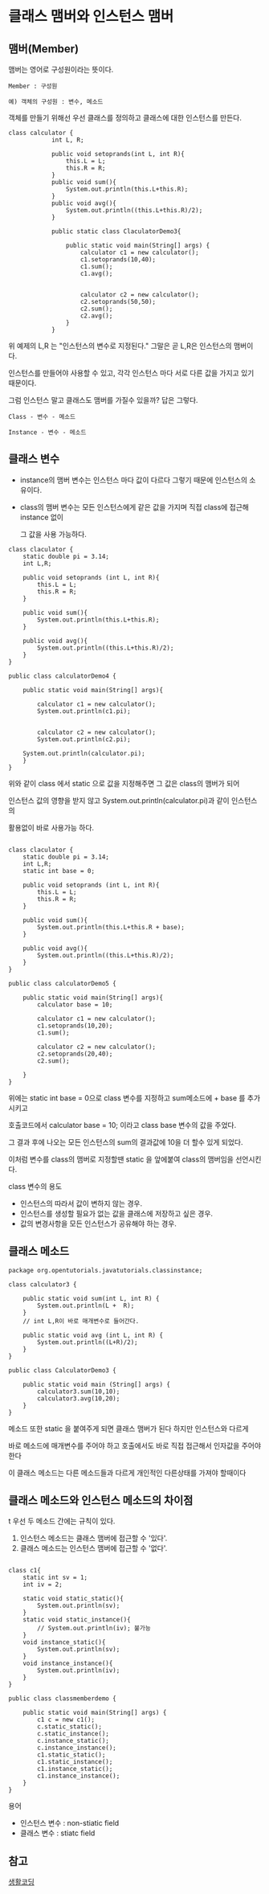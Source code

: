 # 클래스 맴버와 인스턴스 맴버

## 맴버(Member)

맴버는 영어로 구성원이라는 뜻이다.

```
Member : 구성원 

예) 객체의 구성원 : 변수, 메소드
``` 

객체를 만들기 위해선 우선 클래스를 정의하고 클래스에 대한 인스턴스를 만든다. 

```
class calculator {
			int L, R;

			public void setoprands(int L, int R){
				this.L = L;
				this.R = R;
			}
			public void sum(){
				System.out.println(this.L+this.R);
			}
			public void avg(){
				System.out.println((this.L+this.R)/2);	
			}
		
			public static class ClaculatorDemo3{
	
				public static void main(String[] args) {
					calculator c1 = new calculator();
					c1.setoprands(10,40);
					c1.sum();
					c1.avg();
				
				
					calculator c2 = new calculator();
					c2.setoprands(50,50);
					c2.sum();
					c2.avg();
				}
			}
```
위 예제의 L,R 는 "인스턴스의 변수로 지정된다." 그말은 곧 L,R은 인스턴스의 맴버이다.

인스턴스를 만들어야 사용할 수 있고, 각각 인스턴스 마다 서로 다른 값을 가지고 있기 때문이다.

그럼 인스턴스 말고 클래스도 맴버를 가질수 있을까? 답은 그렇다.

```
Class - 변수 - 메소드

Instance - 변수 - 메소드
```


## 클래스 변수

- instance의 맴버 변수는 인스턴스 마다 값이 다르다 그렇기 때문에 인스턴스의 소유이다.

- class의 맴버 변수는 모든 인스턴스에게 같은 값을 가지며  직접 class에 접근해 instance 없이

	 그 값을 사용 가능하다.

```
class claculator {
	static double pi = 3.14;
	int L,R;

	public void setoprands (int L, int R){
		this.L = L;
		this.R = R;
	}

	public void sum(){
		System.out.println(this.L+this.R);
	}

	public void avg(){
		System.out.println((this.L+this.R)/2);
	}
}

public class calculatorDemo4 {
	
	public static void main(String[] args){

		calculator c1 = new calculator();
		System.out.println(c1.pi);


		calculator c2 = new calculator();
		System.out.println(c2.pi);

	System.out.println(calculator.pi);
	}
}
```

위와 같이 class 에서 static 으로 값을 지정해주면 그 값은 class의 맴버가 되어

인스턴스 값의 영향을 받지 않고 System.out.println(calculator.pi)과 같이 인스턴스의

활용없이 바로 사용가능 하다.

```

class claculator {
	static double pi = 3.14;
	int L,R;
	static int base = 0;

	public void setoprands (int L, int R){
		this.L = L;
		this.R = R;
	}

	public void sum(){
		System.out.println(this.L+this.R + base);
	}

	public void avg(){
		System.out.println((this.L+this.R)/2);
	}
}

public class calculatorDemo5 {
	
	public static void main(String[] args){
		calculator base = 10;

		calculator c1 = new calculator();
		c1.setoprands(10,20);
		c1.sum();

		calculator c2 = new calculator();
		c2.setoprands(20,40);
		c2.sum();

	}
}

```

위에는 static int base = 0으로 class 변수를 지정하고 sum메소드에 + base 를 추가시키고 

호출코드에서 calculator base = 10; 이라고 class base 변수의 값을 주었다.

그 결과 후에 나오는 모든 인스턴스의 sum의 결과값에 10을 더 할수 있게 되었다.  



이처럼 변수를 class의 맴버로 지정할땐 static 을 앞에붙여 class의 맴버임을 선언시킨다.

class 변수의 용도
- 인스턴스의 따라서 값이 변하지 않는 경우.
- 인스턴스를 생성할 필요가 없는 값을 클래스에 저장하고 싶은 경우.
- 값의 변경사항을 모든 인스턴스가 공유해야 하는 경우. 

## 클래스 메소드

```
package org.opentutorials.javatutorials.classinstance;

class calculator3 {
	
	public static void sum(int L, int R) {
		System.out.println(L +  R);
	}	
	// int L,R이 바로 매개변수로 들어간다.	
	
	public static void avg (int L, int R) {
		System.out.println((L+R)/2);
	}
}

public class CalculatorDemo3 {

	public static void main (String[] args) {
		calculator3.sum(10,10);
		calculator3.avg(10,20);
	}
}

```

메소드 또한 static 을 붙여주게 되면 클래스 맴버가 된다 하지만 인스턴스와 다르게 

바로 메소드에 매개변수를 주어야 하고 호출에서도 바로 직접 접근해서 인자값을 주어야한다

이 클래스 메소드는 다른 메소드들과 다르게 개인적인 다른상태를 가져야 할때이다


## 클래스 메소드와 인스턴스 메소드의 차이점
 t
 우선 두 메소드 간에는 규칙이 있다.

 1. 인스턴스 메소드는 클래스 맴버에 접근할 수 '있다'.
 2. 클래스 메소드는 인스턴스 맴버에 접근할 수 '없다'. 


```

class c1{
	static int sv = 1;
	int iv = 2;

	static void static_static(){
		System.out.println(sv);
	}	
	static void static_instance(){
		// System.out.println(iv); 불가능
	} 
	void instance_static(){
		System.out.println(sv);
	}		
	void instance_instance(){
		System.out.println(iv);
	}
}
	
public class classmemberdemo {
	
	public static void main(String[] args) {
		c1 c = new c1();
		c.static_static();
		c.static_instance();
		c.instance_static();
		c.instance_instance();
		c1.static_static();
		c1.static_instance();
		c1.instance_static();
		c1.instance_instance();
	}	
}

```
용어

- 인스턴스 변수 : non-stiatic field
- 클래스 변수 : stiatc field

## 참고

[생활코딩](https://opentutorials.org/course/1223/5440)